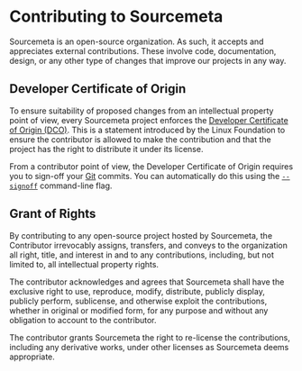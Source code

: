 Contributing to Sourcemeta
==========================

Sourcemeta is an open-source organization. As such, it accepts and appreciates
external contributions. These involve code, documentation, design, or any other
type of changes that improve our projects in any way.

Developer Certificate of Origin
-------------------------------

To ensure suitability of proposed changes from an intellectual property point
of view, every Sourcemeta project enforces the [Developer Certificate of Origin
(DCO)](https://developercertificate.org). This is a statement introduced by the
Linux Foundation to ensure the contributor is allowed to make the contribution
and that the project has the right to distribute it under its license.

From a contributor point of view, the Developer Certificate of Origin requires
you to sign-off your [Git](https://git-scm.com) commits. You can automatically
do this using the
[`--signoff`](https://git-scm.com/docs/git-commit#Documentation/git-commit.txt---signoff)
command-line flag.

Grant of Rights
---------------

By contributing to any open-source project hosted by Sourcemeta, the
Contributor irrevocably assigns, transfers, and conveys to the organization all
right, title, and interest in and to any contributions, including, but not
limited to, all intellectual property rights.

The contributor acknowledges and agrees that Sourcemeta shall have the
exclusive right to use, reproduce, modify, distribute, publicly display,
publicly perform, sublicense, and otherwise exploit the contributions, whether
in original or modified form, for any purpose and without any obligation to
account to the contributor.

The contributor grants Sourcemeta the right to re-license the contributions,
including any derivative works, under other licenses as Sourcemeta deems
appropriate.
